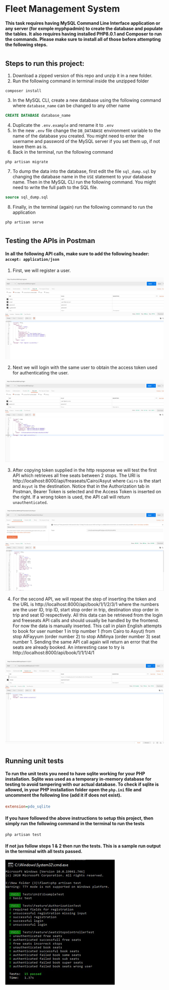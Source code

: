 # Fleet Management System

#### This task requires having MySQL Command Line Interface application or any server (for exmple myphpadmin) to create the database and populate the tables. It also requires having installed PHP8.0.1 and Composer to run the commands. Please make sure to install all of those before attempting the following steps.
#

## Steps to run this project:

1. Download a zipped version of this repo and unzip it in a new folder.
2. Run the following command in terminal inside the unzipped folder
```shell session
composer install
```
3. In the MySQL CLI, create a new database using the following command where `database_name` can be changed to any other name 
```sql
CREATE DATABASE database_name
```
4. Duplicate the `.env.example` and rename it to `.env`
5. In the new `.env` file change the `DB_DATABASE` environment variable to the name of the database you created. You might need to enter the username and password of the MySQL server if you set them up, if not leave them as is.
6. Back in the terminal, run the following command
```shell session
php artisan migrate
```
7. To dump the data into the database, first edit the file `sql_dump.sql` by changing the database name in the `USE` statement to your database name. Then in the MySQL CLI run the following command. You might need to write the full path to the SQL file.
```sql
source sql_dump.sql
```
8. Finally, in the terminal (again) run the following command to run the application
```shell session
php artisan serve
```
#

## Testing the APIs in Postman

#### In all the following API calls, make sure to add the following header: `accept: application/json`

1. First, we will register a user.

![alt text](Register.jpg)

2. Next we will login with the same user to obtain the access token used for authenticating the user.

![alt text](Login.jpg)

3. After copying token supplied in the http response we will test the first API which retrieves all free seats between 2 stops. The URI is http://localhost:8000/api/freaseats/Cairo/Asyut where `Cairo` is the start and `Asyut` is the destination. Notice that in the Authorization tab in Postman, Bearer Token is selected and the Access Token is inserted on the right. If a wrong token is used, the API call will return `unauthenticated`.

![alt text](Free.jpg)

4. For the second API, we will repeat the step of inserting the token and the URL is http://localhost:8000/api/book/1/1/2/3/1 where the numbers are the user ID, trip ID, start stop order in trip, destination stop order in trip and seat ID respectively. All this data can be retrieved from the login and freeseats API calls and should usually be handled by the frontend. For now the data is manually inserted. This call in plain English attempts to book for user number 1 in trip number 1 (from Cairo to Asyut) from stop AlFayyum (order number 2) to stop AlMinya (order number 3) seat number 1. Sending the same API call again will return an error that the seats are already booked. An interesting case to try is http://localhost:8000/api/book/1/1/1/4/1

![alt text](Book.jpg)

#

## Running unit tests

#### To run the unit tests you need to have sqlite working for your PHP installation. Sqlite was used as a temporary in-memory database for testing to avoid tampering with our actual database. To check if sqlite is allowed, in your PHP installation folder open the `php.ini` file and uncomment the following line (add it if does not exist).

```ini
extension=pdo_sqlite
```

#### If you have followed the above instructions to setup this project, then simply run the following command in the terminal to run the tests

```shell
php artisan test
```

#### If not jus follow steps 1 & 2 then run the tests. This is a sample run output in the terminal with all tests passed.

![alt text](Test.jpg)